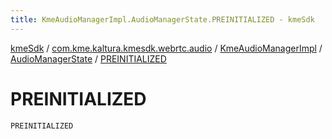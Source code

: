 ```yaml
---
title: KmeAudioManagerImpl.AudioManagerState.PREINITIALIZED - kmeSdk
---
```


[kmeSdk](../../../index.html) / [com.kme.kaltura.kmesdk.webrtc.audio](../../index.html) / [KmeAudioManagerImpl](../index.html) / [AudioManagerState](index.html) / [PREINITIALIZED](./-p-r-e-i-n-i-t-i-a-l-i-z-e-d.html)

# PREINITIALIZED

`PREINITIALIZED`